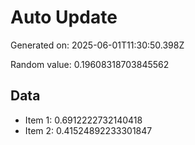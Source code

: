 # Auto Update

Generated on: 2025-06-01T11:30:50.398Z

Random value: 0.19608318703845562

## Data

- Item 1: 0.6912222732140418
- Item 2: 0.41524892233301847